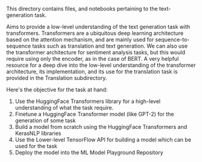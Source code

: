 This directory contains files, and notebooks pertaining to the text-generation task. 

Aims to provide a low-level understanding of the text generation task with transformers. Transformers are a ubiquitous deep learning architecture based on the attention mechanism, and are mainly used for sequence-to-sequence tasks such as translation and text generation. We can also use the transformer architecture for sentiment analysis tasks, but this would require using only the encoder, as in the case of BERT.
A very helpful resource for a deep dive into the low-level understanding of the transformer architecture, its implementation, and its use for the translation task is provided in the Translation subdirectory.


Here's the objective for the task at hand:

1. Use the HuggingFace Transformers library for a high-level understanding of what the task require.
2. Finetune a HuggingFace Transformer model (like GPT-2) for the generation of some task
3. Build a model from scratch using the HuggingFace Transformers and KerasNLP libraries
4. Use the Lower-level TensorFlow API for building a model which can be used for the task
5. Deploy the model into the ML Model Playground Repository
